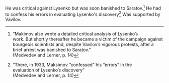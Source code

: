 He was critical against Lysenko but was soon banished to Saratov.[^1] He had to confess his errors in evaluating Lysenko's discovery[^2] Was supported by Vavilov.

[^1]:“Makimov also wrote a detailed critical analysis of Lysenko’s  
work. But shortly thereafter he became a victim of the campaign against bourgeois scientists and, despite Vavilov’s vigorous protests, after a brief  arrest was banished to Saratov.”  
(Medvedev and Lerner, p. 14)
	[^2]: “There, in 1933, Maksimov “confessed” his “errors” in the  
evaluation of Lysenko’s discovery”  
(Medvedev and Lerner, p. 14)
